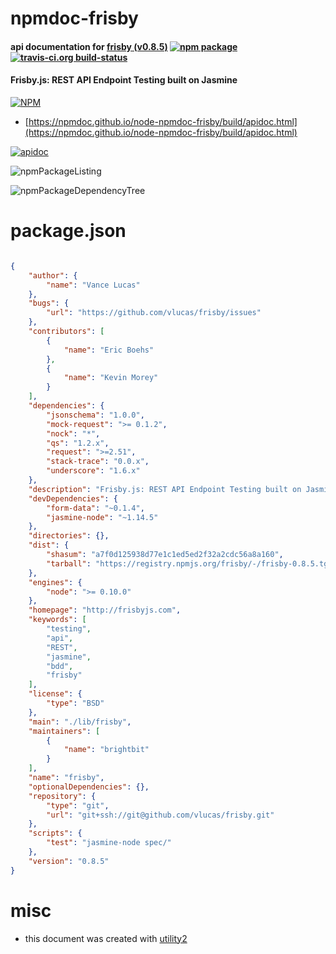 # npmdoc-frisby

#### api documentation for  [frisby (v0.8.5)](http://frisbyjs.com)  [![npm package](https://img.shields.io/npm/v/npmdoc-frisby.svg?style=flat-square)](https://www.npmjs.org/package/npmdoc-frisby) [![travis-ci.org build-status](https://api.travis-ci.org/npmdoc/node-npmdoc-frisby.svg)](https://travis-ci.org/npmdoc/node-npmdoc-frisby)

#### Frisby.js: REST API Endpoint Testing built on Jasmine

[![NPM](https://nodei.co/npm/frisby.png?downloads=true&downloadRank=true&stars=true)](https://www.npmjs.com/package/frisby)

- [https://npmdoc.github.io/node-npmdoc-frisby/build/apidoc.html](https://npmdoc.github.io/node-npmdoc-frisby/build/apidoc.html)

[![apidoc](https://npmdoc.github.io/node-npmdoc-frisby/build/screenCapture.buildCi.browser.%252Ftmp%252Fbuild%252Fapidoc.html.png)](https://npmdoc.github.io/node-npmdoc-frisby/build/apidoc.html)

![npmPackageListing](https://npmdoc.github.io/node-npmdoc-frisby/build/screenCapture.npmPackageListing.svg)

![npmPackageDependencyTree](https://npmdoc.github.io/node-npmdoc-frisby/build/screenCapture.npmPackageDependencyTree.svg)



# package.json

```json

{
    "author": {
        "name": "Vance Lucas"
    },
    "bugs": {
        "url": "https://github.com/vlucas/frisby/issues"
    },
    "contributors": [
        {
            "name": "Eric Boehs"
        },
        {
            "name": "Kevin Morey"
        }
    ],
    "dependencies": {
        "jsonschema": "1.0.0",
        "mock-request": ">= 0.1.2",
        "nock": "*",
        "qs": "1.2.x",
        "request": ">=2.51",
        "stack-trace": "0.0.x",
        "underscore": "1.6.x"
    },
    "description": "Frisby.js: REST API Endpoint Testing built on Jasmine",
    "devDependencies": {
        "form-data": "~0.1.4",
        "jasmine-node": "~1.14.5"
    },
    "directories": {},
    "dist": {
        "shasum": "a7f0d125938d77e1c1ed5ed2f32a2cdc56a8a160",
        "tarball": "https://registry.npmjs.org/frisby/-/frisby-0.8.5.tgz"
    },
    "engines": {
        "node": ">= 0.10.0"
    },
    "homepage": "http://frisbyjs.com",
    "keywords": [
        "testing",
        "api",
        "REST",
        "jasmine",
        "bdd",
        "frisby"
    ],
    "license": {
        "type": "BSD"
    },
    "main": "./lib/frisby",
    "maintainers": [
        {
            "name": "brightbit"
        }
    ],
    "name": "frisby",
    "optionalDependencies": {},
    "repository": {
        "type": "git",
        "url": "git+ssh://git@github.com/vlucas/frisby.git"
    },
    "scripts": {
        "test": "jasmine-node spec/"
    },
    "version": "0.8.5"
}
```



# misc
- this document was created with [utility2](https://github.com/kaizhu256/node-utility2)
